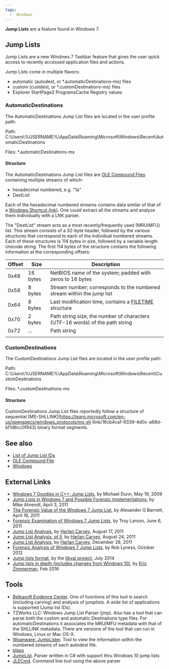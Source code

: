 ```yaml
---
tags:
  -  Windows
---
```

**Jump Lists** are a feature found in Windows 7.

## Jump Lists

Jump Lists are a new Windows 7 Taskbar feature that gives the user quick
access to recently accessed application files and actions.

Jump Lists come in multiple flavors:

* automatic (autodest, or \*.automaticDestinations-ms) files
* custom (custdest, or \*.customDestinations-ms) files
* Explorer StartPage2 ProgramsCache Registry values

### AutomaticDestinations

The AutomaticDestinations Jump List files are located in the user
profile path:

Path:
C:\Users\\%USERNAME%\AppData\Roaming\Microsoft\Windows\Recent\AutomaticDestinations

Files: \*.automaticDestinations-ms

#### Structure

The AutomaticDestinations Jump List files are [OLE Compound
Files](ole_compound_file.md) containing multiple streams of
which:

* hexadecimal numbered, e.g. "1a"
* DestList

Each of the hexadecimal numbered streams contains data similar of that
of a [Windows Shortcut (lnk)](lnk.md). One could extract all the
streams and analyze them individually with a LNK parser.

The "DestList" stream acts as a most recently/frequently used (MRU/MFU)
list. This stream consists of a 32-byte header, followed by the various
structures that correspond to each of the individual numbered streams.
Each of these structures is 114 bytes in size, followed by a variable
length Unicode string. The first 114 bytes of the structure contains the
following information at the corresponding offsets:

| Offset | Size     | Description                                                                                                     |
|--------|----------|-----------------------------------------------------------------------------------------------------------------|
| 0x48   | 16 bytes | NetBIOS name of the system; padded with zeros to 16 bytes                                                       |
| 0x58   | 8 bytes  | Stream number; corresponds to the numbered stream within the jump list                                          |
| 0x64   | 8 bytes  | Last modification time, contains a [FILETIME](http://msdn2.microsoft.com/en-us/library/ms724284.aspx) structure |
| 0x70   | 2 bytes  | Path string size, the number of characters (UTF-16 words) of the path string                                    |
| 0x72   | ...      | Path string                                                                                                     |
|        |          |                                                                                                                 |

### CustomDestinations

The CustomDestinations Jump List files are located in the user profile
path:

Path:
C:\Users\\%USERNAME%\AppData\Roaming\Microsoft\Windows\Recent\CustomDestinations

Files: \*.customDestinations-ms

#### Structure

CustomDestinations Jump List files reportedly follow a structure of sequential
[MS-SHLLINK](https://learn.microsoft.com/en-us/openspecs/windows_protocols/ms-sh llink/16cb4ca1-9339-4d0c-a68d-bf1d6cc0f943)
binary format segments.

## See also

* [List of Jump List IDs](list_of_jump_list_ids.md)
* [OLE Compound File](ole_compound_file.md)
* [Windows](windows.md)

## External Links

* [Windows 7 Goodies in C++: Jump Lists](https://www.codeproject.com/Articles/36561/Windows-7-Goodies-in-C-Jump-Lists),
  by Michael Dunn, May 19, 2009
* [Jump Lists in Windows 7 and Possible Forensic Implementations](http://mikeahrendt.blogspot.com/2011/04/jump-lists-in-windows-7-and-possible.html),
  by Mike Ahrendt, April 3, 2011
* [The Forensic Value of the Windows 7 Jump List](http://www.alexbarnett.com/jumplistforensics.pdf),
  by Alexander G Barnett, April 18, 2011
* [Forensic Examination of Windows 7 Jump Lists](https://www.slideshare.net/ctin/windows-7-forensics-jump-listsrv3public),
  by Troy Larson, June 6, 2011
* [Jump List Analysis](http://windowsir.blogspot.com/2011/08/jump-list-analysis.html),
  by [Harlan Carvey](harlan_carvey.md), August 17, 2011
* [Jump List Analysis, pt II](http://windowsir.blogspot.com/2011/08/jump-list-analysis-pt-ii.html),
  by [Harlan Carvey](harlan_carvey.md), August 24, 2011
* [Jump List Analysis](http://windowsir.blogspot.com/2011/12/jump-list-analysis.html),
  by [Harlan Carvey](harlan_carvey.md), December 28, 2011
* [Forensic Analysis of Windows 7 Jump Lists](https://www.forensicfocus.com/articles/forensic-analysis-of-windows-7-jump-lists/),
  by Rob Lyness, October 2012
* [Jump lists format](https://github.com/libyal/dtformats/blob/main/documentation/Jump%20lists%20format.asciidoc),
  by the [libyal project](libyal.md), July 2014
* [Jump lists in depth (includes changes from Windows 10)](https://binaryforay.blogspot.com/2016/02/jump-lists-in-depth-understand-format.html),
  by [Eric Zimmerman](eric_zimmerman.md), Feb 2016

## Tools

* [Belkasoft Evidence Center](belkasoft_evidence_center.md). One
  of functions of this tool is search (including carving) and analysis
  of jumplists. A wide list of applications is supported (Jump list
  IDs).
* TZWorks LLC: Windows Jump List Parser (jmp). Also has a
  tool that can parse both the custom and automatic Destinations type
  files. For automaticDestinations it associates the MRU/MFU metadata
  with that of the SHLLINK metadata. There are versions of the tool that
  can run in Windows, Linux or Mac OS-X.
* [Woanware: JumpLister](https://github.com/woanware). Tool to view
  the information within the numbered streams of each autodest file.
* [plaso](plaso.md)
* [JumpList](https://github.com/EricZimmerman/JumpList). Parser written
  in C# with support thru Windows 10 jump lists
* [JLECmd](https://github.com/EricZimmerman/JLECmd). Command line tool
  using the above parser

